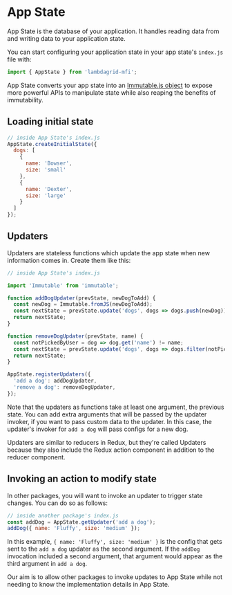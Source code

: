 # App State

App State is the database of your application. It handles reading data from and writing data to your application state.

You can start configuring your application state in your app state's `index.js` file with:

```javascript
import { AppState } from 'lambdagrid-mfi';
```

App State converts your app state into an [Immutable.js object](https://facebook.github.io/immutable-js/docs/) to expose more powerful APIs to manipulate state while also reaping the benefits of immutability.

## Loading initial state

```javascript
// inside App State's index.js
AppState.createInitialState({
  dogs: [
    {
      name: 'Bowser',
      size: 'small'
    },
    {
      name: 'Dexter',
      size: 'large'
    }
  ]
});
```

## Updaters

Updaters are stateless functions which update the app state when new information comes in. Create them like this:

```javascript
// inside App State's index.js

import 'Immutable' from 'immutable';

function addDogUpdater(prevState, newDogToAdd) {
  const newDog = Immutable.fromJS(newDogToAdd);
  const nextState = prevState.update('dogs', dogs => dogs.push(newDog));
  return nextState;
}

function removeDogUpdater(prevState, name) {
  const notPickedByUser = dog => dog.get('name') != name;
  const nextState = prevState.update('dogs', dogs => dogs.filter(notPickedByUser));
  return nextState;
}

AppState.registerUpdaters({
  'add a dog': addDogUpdater,
  'remove a dog': removeDogUpdater,
});
```

Note that the updaters as functions take at least one argument, the previous state. You can add extra arguments that will be passed by the updater invoker, if you want to pass custom data to the updater. In this case, the updater's invoker for `add a dog` will pass configs for a new dog.

Updaters are similar to reducers in Redux, but they're called Updaters because they also include the Redux action component in addition to the reducer component.

## Invoking an action to modify state

In other packages, you will want to invoke an updater to trigger state changes. You can do so as follows:

```javascript
// inside another package's index.js
const addDog = AppState.getUpdater('add a dog');
addDog({ name: 'Fluffy', size: 'medium' });
```

In this example, `{ name: 'Fluffy', size: 'medium' }` is the config that gets sent to the `add a dog` updater as the second argument. If the `addDog` invocation included a second argument, that argument would appear as the third argument in `add a dog`.

Our aim is to allow other packages to invoke updates to App State while not needing to know the implementation details in App State.
